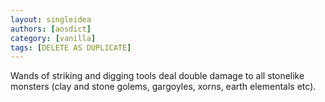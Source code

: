 ```yaml
---
layout: singleidea
authors: [aosdict]
category: [vanilla]
tags: [DELETE AS DUPLICATE]
---
```

Wands of striking and digging tools deal double damage to all stonelike monsters (clay and stone golems, gargoyles, xorns, earth elementals etc).

